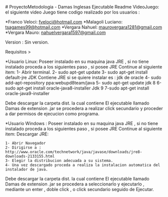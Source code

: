 <Damas Inglesas Ejecutable>
# ProyectoMetodologia - Damas Inglesas Ejecutable Readme
VideoJuego: el siguiente video Juego tiene codigo realizado por los usuarios :

*Franco Veloci: fveloci@hotmail.com
*Malagoli Luciano: tsagames99@hotmail.com
*Vergara Nahuel: maurovergara1281@gmail.com
*Vergara Mauro: nahuelvergara1597@gmail.com

Version : Sin version.

Requisitos >

*Usuario Linux: Poseer instalado en su maquina java JRE , si no tiene instalado proceda a los siguientes paso , si posee 
JRE Continue al siguiente item:
	1-  Abrir terminal.
	2- sudo apt-get update
	3- sudo apt-get install default-jre
	JDK Contiene JRE si se quiere instalar es :
	jdk de oracle
	4- sudo add-apt-repository ppa:webupd8team/java
  	5- sudo apt-get update
	jdk 8
	6-sudo apt-get install oracle-java8-installer
	Jdk 9
	7-sudo apt-get install oracle-java9-installer

Debe descargar la carpeta dist. la cual contiene El ejecutable llamado Damas de extension .jar se procedera a realizar click secundario y proceder a dar permisos de ejecucion como programa.

*Usuario Windows : Poseer instalado en su maquina java JRE , si no tiene instalado proceda a los siguientes paso , si posee 
JRE Continue al siguiente item:
	Descargar JRE:

	1- Abrir Navegador
	2- Dirigirse a : http://www.oracle.com/technetwork/java/javase/downloads/jre8-downloads-2133155.html
	3- Elegir la distribucion adecuada a su sistema.
	4- Una vez descargado proceda a realiza la instalacion automatica del instalador de java.


Debe descargar la carpeta dist. la cual contiene El ejecutable llamado Damas de extension .jar se procedera a seleccionarlo y ejecutarlo , mediante un enter , doble click , o click secundario
seguido de Ejecutar.
